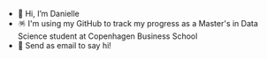 - 🧋 Hi, I’m Danielle
- 🪅 I'm using my GitHub to track my progress as a Master's in Data Science student at Copenhagen Business School
- 🦭 Send as email to say hi!

<!---
rainbowjoy1/rainbowjoy1 is a ✨ special ✨ repository because its `README.md` (this file) appears on your GitHub profile.
You can click the Preview link to take a look at your changes.
--->
